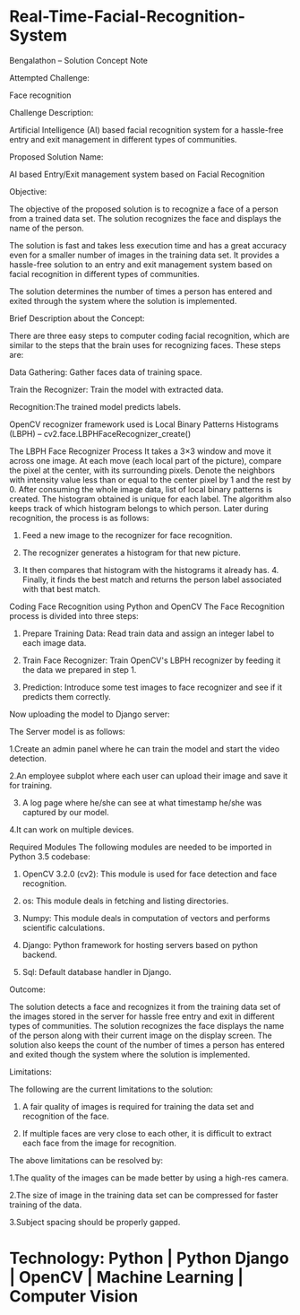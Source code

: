 # Real-Time-Facial-Recognition-System
Bengalathon – Solution Concept Note

Attempted Challenge:

Face recognition


Challenge Description:

Artificial Intelligence (AI) based facial recognition system for a hassle-free entry and exit management in different types of communities.


Proposed Solution Name:

AI based Entry/Exit management system based on Facial Recognition


Objective:

The objective of the proposed solution is to recognize a face of a person from a trained data set. The solution recognizes the face and displays the name of the person.

The solution is fast and takes less execution time and has a great accuracy even for a smaller number of images in the training data set. It provides a hassle-free solution to an entry and exit management system based on facial recognition in different types of communities.

The solution determines the number of times a person has entered and exited through the system where the solution is implemented.


Brief Description about the Concept:

There are three easy steps to computer coding facial recognition, which are similar to the steps that the brain uses for recognizing faces. These steps are:

Data Gathering: Gather faces data of training space.

Train the Recognizer: Train the model with extracted data.

Recognition:The trained model predicts labels.

OpenCV recognizer framework used is Local Binary Patterns Histograms (LBPH) – cv2.face.LBPHFaceRecognizer_create()

The LBPH Face Recognizer Process It takes a 3×3 window and move it across one image. At each move (each local part of the picture), compare the pixel at the center, with its surrounding pixels. Denote the neighbors with intensity value less than or equal to the center pixel by 1 and the rest by 0. After consuming the whole image data, list of local binary patterns is created. The histogram obtained is unique for each label. The algorithm also keeps track of which histogram belongs to which person. Later during recognition, the process is as follows: 

1. Feed a new image to the recognizer for face recognition. 

2. The recognizer generates a histogram for that new picture. 

3. It then compares that histogram with the histograms it already has. 4. Finally, it finds the best match and returns the person label associated with that best match.


Coding Face Recognition using Python and OpenCV The Face Recognition process is divided into three steps: 

1. Prepare Training Data: Read train data and assign an integer label to each image data. 

2. Train Face Recognizer: Train OpenCV's LBPH recognizer by feeding it the data we prepared in step 1. 

3. Prediction: Introduce some test images to face recognizer and see if it predicts them correctly. 

Now uploading the model to Django server:

The Server model is as follows: 

1.Create an admin panel where he can train the model and start the video detection. 

2.An employee subplot where each user can upload their image and save it for training.

3. A log page where he/she can see at what timestamp he/she was captured by our model. 

4.It can work on multiple devices. 


Required Modules The following modules are needed to be imported in Python 3.5 codebase: 

1. OpenCV 3.2.0 (cv2): This module is used for face detection and face recognition. 

2. os: This module deals in fetching and listing directories. 

3. Numpy: This module deals in computation of vectors and performs scientific calculations. 

4. Django: Python framework for hosting servers based on python backend. 

5. Sql: Default database handler in Django.


Outcome:

The solution detects a face and recognizes it from the training data set of the images stored in the server for hassle free entry and exit in different types of communities. The solution recognizes the face displays the name of the person along with their current image on the display screen. The solution also keeps the count of the number of times a person has entered and exited though the system where the solution is implemented.


Limitations:

The following are the current limitations to the solution:

1. A fair quality of images is required for training the data set and recognition of the face.

2. If multiple faces are very close to each other, it is difficult to extract each face from the image for recognition.

The above limitations can be resolved by:

1.The quality of the images can be made better by using a high-res camera.

2.The size of image in the training data set can be compressed for faster training of the data.

3.Subject spacing should be properly gapped.



# Technology: Python | Python Django | OpenCV | Machine Learning | Computer Vision
